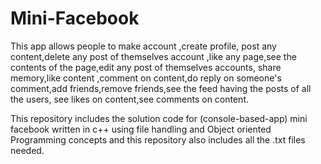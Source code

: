 # Mini-Facebook
This app allows people to make account ,create profile, post any content,delete any post of themselves account ,like any page,see the contents of the page,edit any post of   themselves accounts,
share memory,like content ,comment on content,do reply on someone's comment,add friends,remove friends,see the feed having the posts of all the users,
see likes on content,see comments on content.  

  
This repository includes the solution code for (console-based-app) mini facebook written in c++ using file handling and Object oriented Programming concepts and this repository also includes all the .txt files needed.  

